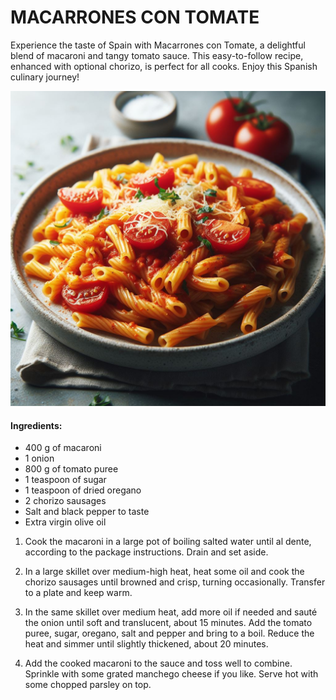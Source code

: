 # MACARRONES CON TOMATE 


Experience the taste of Spain with Macarrones con Tomate, a delightful blend of macaroni and tangy tomato sauce. This easy-to-follow recipe, enhanced with optional chorizo, is perfect for all cooks. Enjoy this Spanish culinary journey!

![MyImage](images/macarrones.jpeg)



 

#### Ingredients:

* 400 g of macaroni
* 1 onion
* 800 g of tomato puree
* 1 teaspoon of sugar
* 1 teaspoon of dried oregano
* 2 chorizo sausages
* Salt and black pepper to taste
* Extra virgin olive oil



1. Cook the macaroni in a large pot of boiling salted water until al dente, according to the package instructions. Drain and set aside.


2. In a large skillet over medium-high heat, heat some oil and cook the chorizo sausages until browned and crisp, turning occasionally. Transfer to a plate and keep warm.


3. In the same skillet over medium heat, add more oil if needed and sauté the onion until soft and translucent, about 15 minutes. Add the tomato puree, sugar, oregano, salt and pepper and bring to a boil. Reduce the heat and simmer until slightly thickened, about 20 minutes.


4. Add the cooked macaroni to the sauce and toss well to combine. Sprinkle with some grated manchego cheese if you like. Serve hot with some chopped parsley on top.